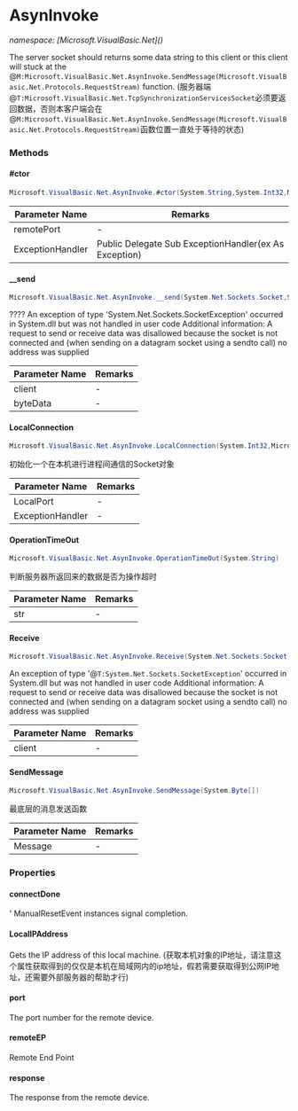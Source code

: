 ﻿# AsynInvoke
_namespace: [Microsoft.VisualBasic.Net](<a href="#" onClick="load('/docs/Microsoft.VisualBasic.Net/index.md')"></a>)_

The server socket should returns some data string to this client or this client will stuck at the @``M:Microsoft.VisualBasic.Net.AsynInvoke.SendMessage(Microsoft.VisualBasic.Net.Protocols.RequestStream)`` function.
 (服务器端@``T:Microsoft.VisualBasic.Net.TcpSynchronizationServicesSocket``必须要返回数据，否则本客户端会在@``M:Microsoft.VisualBasic.Net.AsynInvoke.SendMessage(Microsoft.VisualBasic.Net.Protocols.RequestStream)``函数位置一直处于等待的状态)



### Methods

#### #ctor
```csharp
Microsoft.VisualBasic.Net.AsynInvoke.#ctor(System.String,System.Int32,Microsoft.VisualBasic.Net.Abstract.ExceptionHandler)
```


|Parameter Name|Remarks|
|--------------|-------|
|remotePort|-|
|ExceptionHandler|Public Delegate Sub ExceptionHandler(ex As Exception)|


#### __send
```csharp
Microsoft.VisualBasic.Net.AsynInvoke.__send(System.Net.Sockets.Socket,System.Byte[])
```
????
 An exception of type 'System.Net.Sockets.SocketException' occurred in System.dll but was not handled in user code
 Additional information: A request to send or receive data was disallowed because the socket is not connected and
 (when sending on a datagram socket using a sendto call) no address was supplied

|Parameter Name|Remarks|
|--------------|-------|
|client|-|
|byteData|-|


#### LocalConnection
```csharp
Microsoft.VisualBasic.Net.AsynInvoke.LocalConnection(System.Int32,Microsoft.VisualBasic.Net.Abstract.ExceptionHandler)
```
初始化一个在本机进行进程间通信的Socket对象

|Parameter Name|Remarks|
|--------------|-------|
|LocalPort|-|
|ExceptionHandler|-|


#### OperationTimeOut
```csharp
Microsoft.VisualBasic.Net.AsynInvoke.OperationTimeOut(System.String)
```
判断服务器所返回来的数据是否为操作超时

|Parameter Name|Remarks|
|--------------|-------|
|str|-|


#### Receive
```csharp
Microsoft.VisualBasic.Net.AsynInvoke.Receive(System.Net.Sockets.Socket)
```
An exception of type '@``T:System.Net.Sockets.SocketException``' occurred in System.dll but was not handled in user code
 Additional information: A request to send or receive data was disallowed because the socket is not connected and
 (when sending on a datagram socket using a sendto call) no address was supplied

|Parameter Name|Remarks|
|--------------|-------|
|client|-|


#### SendMessage
```csharp
Microsoft.VisualBasic.Net.AsynInvoke.SendMessage(System.Byte[])
```
最底层的消息发送函数

|Parameter Name|Remarks|
|--------------|-------|
|Message|-|



### Properties

#### connectDone
' ManualResetEvent instances signal completion.
#### LocalIPAddress
Gets the IP address of this local machine.
 (获取本机对象的IP地址，请注意这个属性获取得到的仅仅是本机在局域网内的ip地址，假若需要获取得到公网IP地址，还需要外部服务器的帮助才行)
#### port
The port number for the remote device.
#### remoteEP
Remote End Point
#### response
The response from the remote device.
